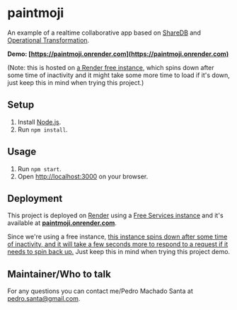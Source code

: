 # paintmoji
An example of a realtime collaborative app based on [ShareDB](https://github.com/share/sharedb) and [Operational Transformation](https://en.wikipedia.org/wiki/Operational_transformation).

**Demo: [https://paintmoji.onrender.com](https://paintmoji.onrender.com)**

(Note: this is hosted on [a Render free instance](https://docs.render.com/free), which spins down after some time of inactivity and it might take some more time to load if it's down, just keep this in mind when trying this project.)

## Setup

1. Install [Node.js](https://nodejs.org/en/download).
2. Run `npm install`.

## Usage

1. Run `npm start`.
2. Open [http://localhost:3000](http://localhost:3000) on your browser.

## Deployment

This project is deployed on [Render](https://render.com) using a [Free Services instance](https://docs.render.com/free) and it's available at **[paintmoji.onrender.com](https://paintmoji.onrender.com)**.

Since we're using a free instance, [this instance spins down after some time of inactivity, and it will take a few seconds more to respond to a request if it needs to spin back up.](https://docs.render.com/free#spinning-down-on-idle) Just keep this in mind when trying this project demo.

## Maintainer/Who to talk

For any questions you can contact me/Pedro Machado Santa at [pedro.santa@gmail.com](mailto:pedro.santa@gmail.com).
